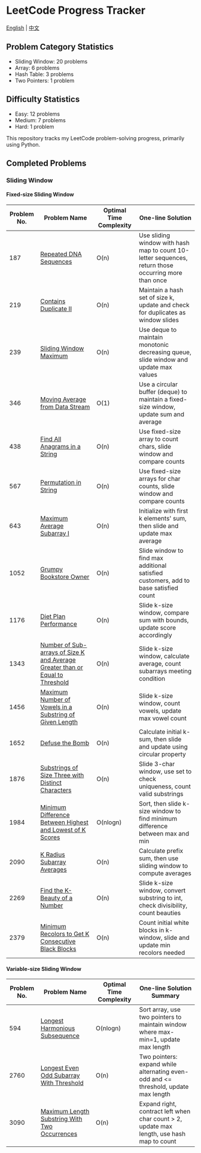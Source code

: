 # LeetCode Progress Tracker
[English](README.md) | [中文](README_chinese.md)

## Problem Category Statistics
- Sliding Window: 20 problems
- Array: 6 problems
- Hash Table: 3 problems
- Two Pointers: 1 problem

## Difficulty Statistics
- Easy: 12 problems
- Medium: 7 problems
- Hard: 1 problem

This repository tracks my LeetCode problem-solving progress, primarily using Python.

## Completed Problems

### Sliding Window

#### Fixed-size Sliding Window
| Problem No. | Problem Name | Optimal Time Complexity | One-line Solution |
|-------------|--------------|-------------------------|---------------------------|
| 187 | [Repeated DNA Sequences](./SlidingWindow/Python/187.%20Repeated%20DNA%20Sequences.py) | O(n) | Use sliding window with hash map to count 10-letter sequences, return those occurring more than once |
| 219 | [Contains Duplicate II](./SlidingWindow/Python/219.contains-duplicate-ii.py) | O(n) | Maintain a hash set of size k, update and check for duplicates as window slides |
| 239 | [Sliding Window Maximum](./SlidingWindow/Python/239.%20Sliding%20Window%20Maximum.py) | O(n) | Use deque to maintain monotonic decreasing queue, slide window and update max values |
| 346 | [Moving Average from Data Stream](./SlidingWindow/Python/346.%20Moving%20Average%20from%20Data%20Stream.py) | O(1) | Use a circular buffer (deque) to maintain a fixed-size window, update sum and average |
| 438 | [Find All Anagrams in a String](./SlidingWindow/Python/438.%20Find%20All%20Anagrams%20in%20a%20String.py) | O(n) | Use fixed-size array to count chars, slide window and compare counts |
| 567 | [Permutation in String](./SlidingWindow/Python/567.%20Permutation%20in%20String.py) | O(n) | Use fixed-size arrays for char counts, slide window and compare counts |
| 643 | [Maximum Average Subarray I](./SlidingWindow/Python/643.%20Maximum%20Average%20Subarray%20I.py) | O(n) | Initialize with first k elements' sum, then slide and update max average |
| 1052 | [Grumpy Bookstore Owner](./SlidingWindow/Python/1052.%20Grumpy%20Bookstore%20Owner.py) | O(n) | Slide window to find max additional satisfied customers, add to base satisfied count |
| 1176 | [Diet Plan Performance](./SlidingWindow/Python/1176.%20Diet%20Plan%20Performance.py) | O(n) | Slide k-size window, compare sum with bounds, update score accordingly |
| 1343 | [Number of Sub-arrays of Size K and Average Greater than or Equal to Threshold](./SlidingWindow/Python/1343.%20Number%20of%20Sub-arrays%20of%20Size%20K%20and%20Average%20Greater%20than%20or%20Equal%20to%20Threshold.py) | O(n) | Slide k-size window, calculate average, count subarrays meeting condition |
| 1456 | [Maximum Number of Vowels in a Substring of Given Length](./SlidingWindow/Python/1456.%20Maximum%20Number%20of%20Vowels%20in%20a%20Substring%20of%20Given%20Length.py) | O(n) | Slide k-size window, count vowels, update max vowel count |
| 1652 | [Defuse the Bomb](./SlidingWindow/Python/1652.%20Defuse%20the%20Bomb.py) | O(n) | Calculate initial k-sum, then slide and update using circular property |
| 1876 | [Substrings of Size Three with Distinct Characters](./SlidingWindow/Python/1876.%20Substrings%20of%20Size%20Three%20with%20Distinct%20Characters.py) | O(n) | Slide 3-char window, use set to check uniqueness, count valid substrings |
| 1984 | [Minimum Difference Between Highest and Lowest of K Scores](./SlidingWindow/Python/1984.%20Minimum%20Difference%20Between%20Highest%20and%20Lowest%20of%20K%20Scores.py) | O(nlogn) | Sort, then slide k-size window to find minimum difference between max and min |
| 2090 | [K Radius Subarray Averages](./SlidingWindow/Python/2090.%20K%20Radius%20Subarray%20Averages.py) | O(n) | Calculate prefix sum, then use sliding window to compute averages |
| 2269 | [Find the K-Beauty of a Number](./SlidingWindow/Python/2269.%20Find%20the%20K-Beauty%20of%20a%20Number.py) | O(n) | Slide k-size window, convert substring to int, check divisibility, count beauties |
| 2379 | [Minimum Recolors to Get K Consecutive Black Blocks](./SlidingWindow/Python/2379.%20Minimum%20Recolors%20to%20Get%20K%20Consecutive%20Black%20Blocks.py) | O(n) | Count initial white blocks in k-window, slide and update min recolors needed |

#### Variable-size Sliding Window
| Problem No. | Problem Name | Optimal Time Complexity | One-line Solution Summary |
|-------------|--------------|-------------------------|---------------------------|
| 594 | [Longest Harmonious Subsequence](./SlidingWindow/Python/594.%20Longest%20Harmonious%20Subsequence.py) | O(nlogn) | Sort array, use two pointers to maintain window where max-min=1, update max length |
| 2760 | [Longest Even Odd Subarray With Threshold](./SlidingWindow/Python/2760.%20Longest%20Even%20Odd%20Subarray%20With%20Threshold.py) | O(n) | Two pointers: expand while alternating even-odd and <= threshold, update max length |  
| 3090 | [Maximum Length Substring With Two Occurrences](./SlidingWindow/Python/3090.%20Maximum%20Length%20Substring%20With%20Two%20Occurrences.py) | O(n) | Expand right, contract left when char count > 2, update max length, use hash map to count |